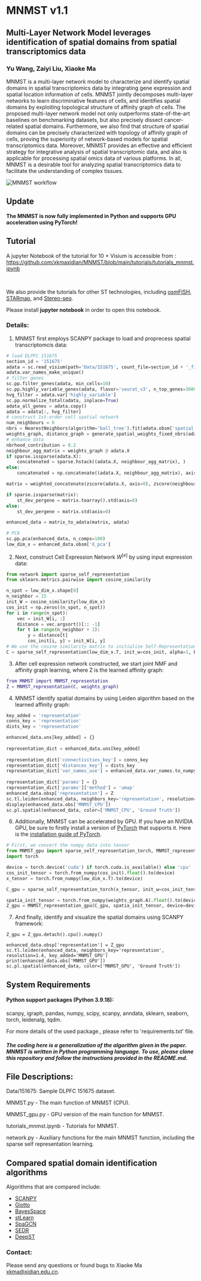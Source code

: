 # MNMST v1.1

## Multi-Layer Network Model leverages identification of spatial domains from spatial transcriptomics data

###  Yu Wang, Zaiyi Liu, Xiaoke Ma

MNMST is a multi-layer network model to characterize and identify spatial domains in spatial transcriptomics data by integrating gene expression and spatial location information of cells. MNMST jointly decomposes multi-layer networks to learn discriminative features of cells, and identifies spatial domains by exploiting topological structure of affinity graph of cells. The proposed multi-layer network model not only outperforms state-of-the-art baselines on benchmarking datasets, but also precisely dissect cancer-related spatial domains. Furthermore, we also find that structure of spatial domains can be precisely characterized with topology of affinity graph of cells, proving the superiority of network-based models for spatial transcriptomics data. Moreover, MNMST provides an effective and efficient strategy for integrative analysis of spatial transcriptomic data, and also is applicable for processing spatial omics data of various platforms. In all, MNMST is a desirable tool for analyzing spatial transcriptomics data to facilitate the understanding of complex tissues.

![MNMST workflow](https://github.com/xkmaxidian/MNMST/blob/main/docs/MNMST.png)

## Update

**The MNMST is now fully implemented in Python and supports GPU acceleration using PyTorch!**

## Tutorial

A jupyter Notebook of the tutorial for 10 $\times$ Visium is accessible from : 
<br>
https://github.com/xkmaxidian/MNMST/blob/main/tutorials/tutorials_mnmst.ipynb

<br>

We also provide the tutorials for other ST technologies, including [osmFISH](https://github.com/xkmaxidian/MNMST/blob/09127067b9/tutorials/tutorials_osmFISH.ipynb), [STARmap](https://github.com/xkmaxidian/MNMST/blob/09127067b9/tutorials/tutorials_STARmap.ipynb), and [Stereo-seq](https://github.com/xkmaxidian/MNMST/blob/09127067b9/tutorials/tutorials_stereo_seq.ipynb).



Please install **jupyter notebook** in order to open this notebook.

### Details: 

1. MNMST first employs SCANPY package to load and proprecess spatial transcriptomcis data:

```python
# load DLPFC 151675
section_id = '151675'
adata = sc.read_visium(path='Data/151675', count_file=section_id + '_filtered_feature_bc_matrix.h5')
adata.var_names_make_unique()
# filter genes
sc.pp.filter_genes(adata, min_cells=10)
sc.pp.highly_variable_genes(adata, flavor='seurat_v3', n_top_genes=3000)
hvg_filter = adata.var['highly_variable']
sc.pp.normalize_total(adata, inplace=True)
adata_all_genes = adata.copy()
adata = adata[:, hvg_filter]
# construct 1st-order cell spatial network
num_neighbours = 6
nbrs = NearestNeighbors(algorithm='ball_tree').fit(adata.obsm['spatial'])
weights_graph, distance_graph = generate_spatial_weights_fixed_nbrs(adata.obsm['spatial'], num_neighbours=num_neighbours, decay_type='reciprocal', nbr_object=nbrs, verbose=False)
# enhance data
nbrhood_contribution = 0.2
neighbour_agg_matrix = weights_graph @ adata.X
if sparse.issparse(adata.X):
    concatenated = sparse.hstack((adata.X, neighbour_agg_matrix), )
else:
    concatenated = np.concatenate((adata.X, neighbour_agg_matrix), axis=1,)

matrix = weighted_concatenate(zscore(adata.X, axis=0), zscore(neighbour_agg_matrix, axis=0), nbrhood_contribution)

if sparse.issparse(matrix):
    st_dev_pergene = matrix.toarray().std(axis=0)
else:
    st_dev_pergene = matrix.std(axis=0)

enhanced_data = matrix_to_adata(matrix, adata)

# PCA
sc.pp.pca(enhanced_data, n_comps=100)
low_dim_x = enhanced_data.obsm['X_pca']
```

2. Next, construct Cell Expression Network $W^{[e]}$ by using input expression data:

```python
from network import sparse_self_representation
from sklearn.metrics.pairwise import cosine_similarity

n_spot = low_dim_x.shape[0]
n_neighbor = 15
init_W = cosine_similarity(low_dim_x)
cos_init = np.zeros((n_spot, n_spot))
for i in range(n_spot):
    vec = init_W[i, :]
    distance = vec.argsort()[:: -1]
    for t in range(n_neighbor + 1):
        y = distance[t]
        cos_init[i, y] = init_W[i, y]
# We use the cosine similarity matrix to initialize Self-Representation Learning (SRL)
C = sparse_self_representation(low_dim_x.T, init_w=cos_init, alpha=1, beta=1)
```

3. After cell expression network constructed, we start joint NMF and affinity graph learning, where Z is the learned affinity graph:

```matlab
from MNMST import MNMST_representation
Z = MNMST_representation(C, weights_graph)
```

4. MNMST identify spatial domains by using Leiden algorithm based on the learned affinity graph:

```python
key_added = 'representation'
conns_key = 'representation'
dists_key = 'representation'

enhanced_data.uns[key_added] = {}
    
representation_dict = enhanced_data.uns[key_added]
    
representation_dict['connectivities_key'] = conns_key
representation_dict['distances_key'] = dists_key
representation_dict['var_names_use'] = enhanced_data.var_names.to_numpy()
    
representation_dict['params'] = {}
representation_dict['params']['method'] = 'umap'
enhanced_data.obsp['representation'] = Z
sc.tl.leiden(enhanced_data, neighbors_key='representation', resolution=1.4, key_added='MNMST_CPU')
display(enhanced_data.obs['MNMST_CPU'])
sc.pl.spatial(enhanced_data, color=['MNMST_CPU', 'Ground Truth'])
```

6. Additionally, MNMST can be accelerated by GPU. If you have an NVIDIA GPU, be sure to firstly install a version of [PyTorch](https://pytorch.org/) that supports it. Here is the [installation guide of PyTorch](https://pytorch.org/get-started/locally/).

```python
# First, we convert the numpy data into tensor
from MNMST_gpu import sparse_self_representation_torch, MNMST_representation_gpu
import torch

device = torch.device('cuda') if torch.cuda.is_available() else 'cpu'
cos_init_tensor = torch.from_numpy(cos_init).float().to(device)
x_tensor = torch.from_numpy(low_dim_x.T).to(device)

C_gpu = sparse_self_representation_torch(x_tensor, init_w=cos_init_tensor, alpha=1., beta=1., device=device)

spatia_init_tensor = torch.from_numpy(weights_graph.A).float().to(device)
Z_gpu = MNMST_representation_gpu(C_gpu, spatia_init_tensor, device=device)
```

7. And finally, identify and visualize the spatial domains using SCANPY framework:

```
Z_gpu = Z_gpu.detach().cpu().numpy()

enhanced_data.obsp['representation'] = Z_gpu
sc.tl.leiden(enhanced_data, neighbors_key='representation', resolution=1.4, key_added='MNMST_GPU')
print(enhanced_data.obs['MNMST_GPU'])
sc.pl.spatial(enhanced_data, color=['MNMST_GPU', 'Ground Truth'])
```



## System Requirements

#### Python support packages  (Python 3.9.18): 

scanpy, igraph, pandas, numpy, scipy, scanpy, anndata, sklearn, seaborn, torch, leidenalg, tqdm.

For more details of the used package., please refer to 'requirements.txt' file.

##### The coding here is a generalization of the algorithm given in the paper. MNMST is written in Python programming language. To use, please clone this repository and follow the instructions provided in the README.md.

## File Descriptions:

Data/151675: Sample DLPFC 151675 dataset.

MNMST.py - The main function of MNMST (CPU).

MNMST_gpu.py - GPU version of the main function for MNMST.

tutorials_mnmst.ipynb - Tutorials for MNMST.

network.py - Auxiliary functions for the main MNMST function, including the sparse self representation learning.



## Compared spatial domain identification algorithms

Algorithms that are compared include: 

* [SCANPY](https://github.com/scverse/scanpy-tutorials)
* [Giotto](https://github.com/drieslab/Giotto)
* [BayesSpace](https://github.com/edward130603/BayesSpace)
* [stLearn](https://github.com/BiomedicalMachineLearning/stLearn)
* [SpaGCN](https://github.com/jianhuupenn/SpaGCN)
* [SEDR](https://github.com/JinmiaoChenLab/SEDR/)
* [DeepST](https://github.com/JiangBioLab/DeepST)

### Contact:

Please send any questions or found bugs to Xiaoke Ma [xkma@xidian.edu.cn](mailto:xkma@xidian.edu.cn).
